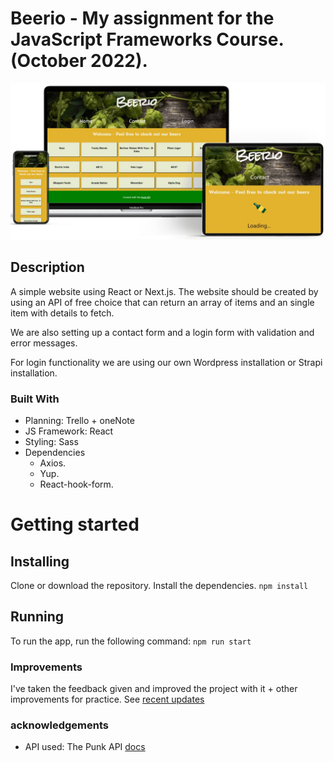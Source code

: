 # Beerio - My assignment for the JavaScript Frameworks Course. (October 2022).

![project image](/src/assets/beerio-mockup.jpg)

## Description

A simple website using React or Next.js. The website should be created by using an API of free choice that can return an array of items and an single item with details to fetch.

We are also setting up a contact form and a login form with validation and error messages.

For login functionality we are using our own Wordpress installation or Strapi installation.

### Built With

- Planning: Trello + oneNote
- JS Framework: React
- Styling: Sass
- Dependencies
  - Axios.
  - Yup.
  - React-hook-form.

# Getting started

## Installing

Clone or download the repository. Install the dependencies.
`npm install`

## Running

To run the app, run the following command:
`npm run start`

### Improvements

I've taken the feedback given and improved the project with it + other improvements for practice. See [recent updates](/CHANGELOG.md)

### acknowledgements

- API used: The Punk API [docs](https://punkapi.com/documentation/v2)
